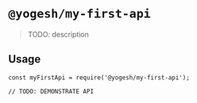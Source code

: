 # `@yogesh/my-first-api`

> TODO: description

## Usage

```
const myFirstApi = require('@yogesh/my-first-api');

// TODO: DEMONSTRATE API
```
